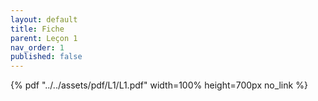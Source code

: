 ```yaml
---
layout: default
title: Fiche
parent: Leçon 1
nav_order: 1
published: false
---
```


{% pdf "../../assets/pdf/L1/L1.pdf" width=100% height=700px no_link %}